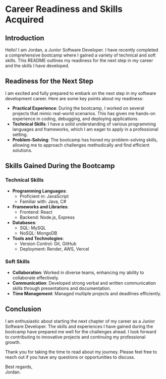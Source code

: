 # Career Readiness and Skills Acquired

## Introduction
Hello! I am Jordan, a Junior Software Developer. I have recently completed a comprehensive bootcamp where I gained a variety of technical and soft skills. This README outlines my readiness for the next step in my career and the skills I have developed.

## Readiness for the Next Step
I am excited and fully prepared to embark on the next step in my software development career. Here are some key points about my readiness:
- **Practical Experience**: During the bootcamp, I worked on several projects that mimic real-world scenarios. This has given me hands-on experience in coding, debugging, and deploying applications.
- **Technical Skills**: I have a solid understanding of various programming languages and frameworks, which I am eager to apply in a professional setting.
- **Problem-Solving**: The bootcamp has honed my problem-solving skills, allowing me to approach challenges methodically and find efficient solutions.

## Skills Gained During the Bootcamp
### Technical Skills
- **Programming Languages**: 
  - Proficient in: JavaScript
  - Familiar with: Java, C#
- **Frameworks and Libraries**:
  - Frontend: React
  - Backend: Node.js, Express
- **Databases**:
  - SQL: MySQL
  - NoSQL: MongoDB
- **Tools and Technologies**:
  - Version Control: Git, GitHub
  - Deployment: Render, AWS, Vercel

### Soft Skills
- **Collaboration**: Worked in diverse teams, enhancing my ability to collaborate effectively.
- **Communication**: Developed strong verbal and written communication skills through presentations and documentation.
- **Time Management**: Managed multiple projects and deadlines efficiently.

## Conclusion
I am enthusiastic about starting the next chapter of my career as a Junior Software Developer. The skills and experiences I have gained during the bootcamp have prepared me well for the challenges ahead. I look forward to contributing to innovative projects and continuing my professional growth.

Thank you for taking the time to read about my journey. Please feel free to reach out if you have any questions or opportunities to discuss.

Best regards,  
Jordan.
